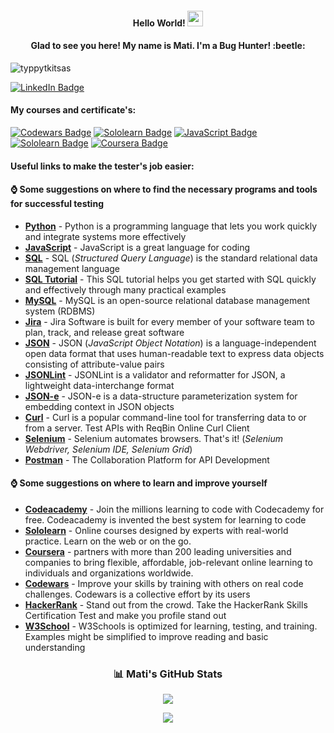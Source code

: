 <h4 align="center">Hello World!  <img src="https://media.giphy.com/media/hvRJCLFzcasrR4ia7z/giphy.gif" width="25px"</h4>
  
<h4 align="center">Glad to see you here! My name is Mati. I'm a Bug Hunter! :beetle:</h4>
  
![typpytkitsas](https://user-images.githubusercontent.com/84297420/126077299-0d85b09e-fbde-4172-a914-41216a139334.jpg)

[![LinkedIn Badge](https://img.shields.io/badge/LinkedIn-Profile-informational?style=flat&logo=linkedin&logoColor=white&color=0D76A8)](https://www.linkedin.com/in/matilehissaar/)

#### My courses and certificate's:
[![Codewars Badge](https://img.shields.io/badge/Codewars-Profile-informational?style=flat&logo=codewars&logoColor=white&color=b1361e)](https://www.codewars.com/users/matijoingithub)
[![Sololearn Badge](https://img.shields.io/badge/Sololearn-SQL-informational?style=flat&logo=sololearn&logoColor=white&color=FFA500)](https://www.sololearn.com/certificates/course/en/21775668/1060/landscape/png)
[![JavaScript Badge](https://img.shields.io/badge/Sololearn-JavaScript-informational?style=flat&logo=sololearn&logoColor=white&color=FFEF00)](https://www.sololearn.com/certificates/course/en/21775668/1024/landscape/png)
[![Sololearn Badge](https://img.shields.io/badge/Sololearn-PythonCore-informational?style=flat&logo=sololearn&logoColor=white&color=4E5180)](https://www.sololearn.com/certificates/course/en/21775668/1073/landscape/png)
[![Coursera Badge](https://img.shields.io/badge/Coursera-ITSupport-informational?style=flat&logo=coursera&logoColor=white&color=2B60DE)](https://www.coursera.org/account/accomplishments/certificate/ADU8JW8U5YRS)

#### Useful links to make the tester's job easier:
  
#### ⌚ Some suggestions on where to find the necessary programs and tools for successful testing
- [**Python**](https://www.python.org/) - Python is a programming language that lets you work quickly and integrate systems more effectively
- [**JavaScript**](https://www.javascript.com/) - JavaScript is a great language for coding
- [**SQL**](https://en.wikipedia.org/wiki/SQL) - SQL (*Structured Query Language*) is the standard relational data management language
- [**SQL Tutorial**](https://www.sqltutorial.org) - This SQL tutorial helps you get started with SQL quickly and effectively through many practical examples
- [**MySQL**](https://en.wikipedia.org/wiki/MySQL) - MySQL is an open-source relational database management system (RDBMS)
- [**Jira**](https://www.atlassian.com/software/jira/) - Jira Software is built for every member of your software team to plan, track, and release great software
- [**JSON**](https://jsonformatter.curiousconcept.com/#/) - JSON (*JavaScript Object Notation*) is a language-independent open data format that uses human-readable text to express data objects consisting of attribute-value pairs
- [**JSONLint**](https://jsonlint.com) - JSONLint is a validator and reformatter for JSON, a lightweight data-interchange format
- [**JSON-e**](https://json-e.js.org/) - JSON-e is a data-structure parameterization system for embedding context in JSON objects
- [**Curl**](https://reqbin.com/curl) - Curl is a popular command-line tool for transferring data to or from a server. Test APIs with ReqBin Online Curl Client
- [**Selenium**](https://www.selenium.dev) - Selenium automates browsers. That's it! (*Selenium Webdriver, Selenium IDE, Selenium Grid*)
- [**Postman**](https://www.postman.com) - The Collaboration Platform for API Development
  
#### ⌚ Some suggestions on where to learn and improve yourself
- [**Codeacademy**](https://www.codecademy.com/) - Join the millions learning to code with Codecademy for free. Codeacademy is invented the best system for learning to code
- [**Sololearn**](https://www.coursera.org/) - Online courses designed by experts with real-world practice. Learn on the web or on the go. 
- [**Coursera**](https://www.coursera.org/) - partners with more than 200 leading universities and companies to bring flexible, affordable, job-relevant online learning to individuals and organizations worldwide.
- [**Codewars**](https://www.codewars.com) - Improve your skills by training with others on real code challenges. Codewars is a collective effort by its users
- [**HackerRank**](https://www.hackerrank.com/dashboard) - Stand out from the crowd. Take the HackerRank Skills Certification Test and make you profile stand out
- [**W3School**](https://www.w3schools.com) - W3Schools is optimized for learning, testing, and training. Examples might be simplified to improve reading and basic understanding

<p align="center"> 
  <h3 align="center">📊 Mati's GitHub Stats</h3>
</p>

<p align="center">   
<img
  src="https://github-readme-stats.vercel.app/api?username=matijoingithub&count_private=true&title_color=6495ED&icon_color=FD9047&text_color=0C2233&custom_title=Mati+Lehissaar's+GitHub+Stats&show_icons=true" />
</p>
  
<!-- retro visitor counter -->
<p align="center"> 
  <img src="https://profile-counter.glitch.me/{matijoingithub}/count.svg" />
</p>

                                                
<!-- welcome message -->
<!--
**matijoingithub/matijoingithub** is a ✨ _special_ ✨ repository because its `README.md` (this file) appears on your GitHub profile.

Here are some ideas to get you started:

- 🔭 I’m currently working on ...
- 🌱 I’m currently learning ...
- 👯 I’m looking to collaborate on ...
- 🤔 I’m looking for help with ...
- 💬 Ask me about ...
- 📫 How to reach me: ...
- 😄 Pronouns: ...
- ⚡ Fun fact: ...
- 👋
- 💬 I’m currently working on improving it...

[This text link will take you to the QA at Silicon Valley California homepage!](https://qasv.us/en)

<h1 align="center">Plan Your Test - Test Your Plan!</h1>

